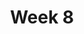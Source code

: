 ---
    title: Week 8
    weekNumber: 8
    days:
      - date: 2021-11-16
        events:
          "**LEC 14**{: .label .label-lecture } Conditional Probability":
      - date: 2021-11-18
        events:
          "**LEC 15**{: .label .label-lecture } Independence":
---
